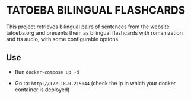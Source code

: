 # TATOEBA BILINGUAL FLASHCARDS

This project retrieves bilingual pairs of sentences from the website tatoeba.org
and presents them as bilingual flashcards with romanization and tts audio, with some
configurable options.

## Use

* Run `docker-compose up -d`

* Go to: `http://172.18.0.2:5044` (check the ip in which your docker container is deployed)


